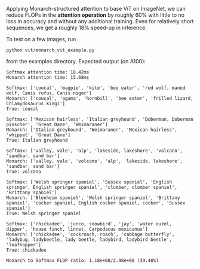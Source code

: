 Applying Monarch-structured attention to base ViT on ImageNet, we can reduce FLOPs in the **attention operation** by roughly 60% with little to no loss in accuracy and without any additional training. Even for relatively short sequences, we get a roughly 18% speed-up in inference.

To test on a few images, run
```
python vit/monarch_vit_example.py
```
from the examples directory. Expected output (on A100):
```
Softmax attention time: 18.42ms
Monarch attention time: 15.68ms

Softmax: ['coucal', 'magpie', 'kite', 'bee eater', 'red wolf, maned wolf, Canis rufus, Canis niger']
Monarch: ['coucal', 'agama', 'hornbill', 'bee eater', 'frilled lizard, Chlamydosaurus kingi']
True: coucal

Softmax: ['Mexican hairless', 'Italian greyhound', 'Doberman, Doberman pinscher', 'Great Dane', 'Weimaraner']
Monarch: ['Italian greyhound', 'Weimaraner', 'Mexican hairless', 'whippet', 'Great Dane']
True: Italian greyhound

Softmax: ['valley, vale', 'alp', 'lakeside, lakeshore', 'volcano', 'sandbar, sand bar']
Monarch: ['valley, vale', 'volcano', 'alp', 'lakeside, lakeshore', 'sandbar, sand bar']
True: volcano

Softmax: ['Welsh springer spaniel', 'Sussex spaniel', 'English springer, English springer spaniel', 'clumber, clumber spaniel', 'Brittany spaniel']
Monarch: ['Blenheim spaniel', 'Welsh springer spaniel', 'Brittany spaniel', 'cocker spaniel, English cocker spaniel, cocker', 'Sussex spaniel']
True: Welsh springer spaniel

Softmax: ['chickadee', 'junco, snowbird', 'jay', 'water ouzel, dipper', 'house finch, linnet, Carpodacus mexicanus']
Monarch: ['chickadee', 'cockroach, roach', 'cabbage butterfly', 'ladybug, ladybeetle, lady beetle, ladybird, ladybird beetle', 'leafhopper']
True: chickadee

Monarch to Softmax FLOP ratio: 1.18e+08/2.98e+08 (39.48%)
```
